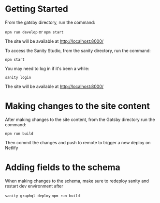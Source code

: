 # Getting Started

From the gatsby directory, run the command:

`npm run develop`
or
`npm start`

The site will be available at <http://localhost:8000/>

To access the Sanity Studio, from the sanity directory, run the command:

`npm start`

You may need to log in if it's been a while:

`sanity login`

The site will be available at <http://localhost:8000/>

# Making changes to the site content

After making changes to the site content, from the Gatsby directory run the command:

`npm run build`

Then commit the changes and push to remote to trigger a new deploy on Netlify

# Adding fields to the schema

When making changes to the schema, make sure to redeploy sanity and restart dev environment after

`sanity graphql deploy`
`npm run build`

